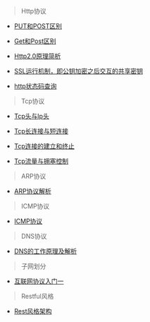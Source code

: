 >Http协议

- [PUT和POST区别](https://www.oschina.net/translate/put-or-post)

- [Get和Post区别](http://www.cnblogs.com/hyddd/archive/2009/03/31/1426026.html)

- [Http2.0原理简析](https://blog.csdn.net/zhuyiquan/article/details/69257126)

- [SSL运行机制，即公钥加密之后交互的共享密钥](http://www.ruanyifeng.com/blog/2014/02/ssl_tls.html)

- [http状态码查询](http://tool.oschina.net/commons?type=5)

>Tcp协议

- [Tcp头与Ip头](https://blog.csdn.net/ythunder/article/details/65664309)

- [Tcp长连接与短连接](https://www.cnblogs.com/pangguoping/p/5571422.html)

- [Tcp连接的建立和终止](https://www.jianshu.com/p/572b7fc5a0f1)

- [Tcp流量与拥塞控制](https://www.jianshu.com/p/5891211114ca)

>ARP协议

- [ARP协议解析](https://www.jianshu.com/p/48e517a28fcb)

>ICMP协议

- [ICMP协议](https://www.jianshu.com/p/c3be170c948d)

>DNS协议

- [DNS的工作原理及解析](http://www.cnblogs.com/wanghuaijun/p/6213661.html)

>子网划分

- [互联网协议入门一](http://www.ruanyifeng.com/blog/2012/05/internet_protocol_suite_part_i.html)

>Restful风格

- [Rest风格架构](http://www.ruanyifeng.com/blog/2011/09/restful.html)



